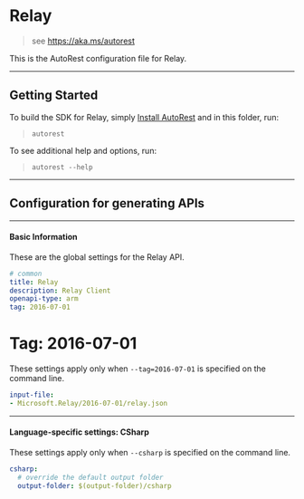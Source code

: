 # Relay
    
> see https://aka.ms/autorest

This is the AutoRest configuration file for Relay.



---
## Getting Started 
To build the SDK for Relay, simply [Install AutoRest](https://aka.ms/autorest/install) and in this folder, run:

> `autorest`

To see additional help and options, run:

> `autorest --help`
---

## Configuration for generating APIs


---
#### Basic Information 
These are the global settings for the Relay API.

``` yaml
# common 
title: Relay
description: Relay Client
openapi-type: arm
tag: 2016-07-01

```


# Tag: 2016-07-01

These settings apply only when `--tag=2016-07-01` is specified on the command line.

``` yaml $(tag) == '2016-07-01'
input-file:
- Microsoft.Relay/2016-07-01/relay.json

```


---
#### Language-specific settings: CSharp

These settings apply only when `--csharp` is specified on the command line.

``` yaml $(csharp)
csharp:
  # override the default output folder
  output-folder: $(output-folder)/csharp
```

